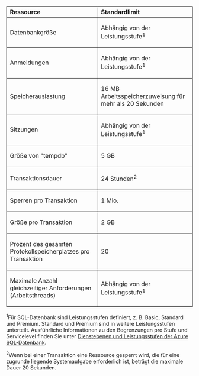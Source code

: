 <table cellspacing="0" border="1">
<tr>
   <th align="left" valign="middle">Ressource</th>
   <th align="left" valign="middle">Standardlimit</th>
</tr>
<tr>
   <td valign="middle"><p>Datenbankgröße</p></td>
   <td valign="middle"><p>Abhängig von der Leistungsstufe<sup>1</sup></p></td>
</tr>
<tr>
   <td valign="middle"><p>Anmeldungen</p></td>
   <td valign="middle"><p>Abhängig von der Leistungsstufe<sup>1</sup></p></td>
</tr>
<tr>
   <td valign="middle"><p>Speicherauslastung</p></td>
   <td valign="middle"><p>16 MB Arbeitsspeicherzuweisung für mehr als 20 Sekunden</p></td>
</tr>
<tr>
   <td valign="middle"><p>Sitzungen</p></td>
   <td valign="middle"><p>Abhängig von der Leistungsstufe<sup>1</sup></p></td>
</tr>
<tr>
   <td valign="middle"><p>Größe von "tempdb"</p></td>
   <td valign="middle"><p>5 GB</p></td>
</tr>
<tr>
   <td valign="middle"><p>Transaktionsdauer</p></td>
   <td valign="middle"><p>24 Stunden<sup>2</sup></p></td>
</tr>
<tr>
   <td valign="middle"><p>Sperren pro Transaktion</p></td>
   <td valign="middle"><p>1 Mio.</p></td>
</tr>
<tr>
   <td valign="middle"><p>Größe pro Transaktion</p></td>
   <td valign="middle"><p>2 GB</p></td>
</tr>
<tr>
   <td valign="middle"><p>Prozent des gesamten Protokollspeicherplatzes pro Transaktion</p></td>
   <td valign="middle"><p>20</p></td>
</tr>
<tr>
   <td valign="middle"><p>Maximale Anzahl gleichzeitiger Anforderungen (Arbeitsthreads)</p></td>
   <td valign="middle"><p>Abhängig von der Leistungsstufe<sup>1</sup></p></td>
</tr>
</table>

<sup>1</sup>Für SQL-Datenbank sind Leistungsstufen definiert, z. B. Basic, Standard und Premium. Standard und Premium sind in weitere Leistungsstufen unterteilt. Ausführliche Informationen zu den Begrenzungen pro Stufe und Servicelevel finden Sie unter [Dienstebenen und Leistungsstufen der Azure SQL-Datenbank](https://msdn.microsoft.com/library/azure/dn741336.aspx).

<sup>2</sup>Wenn bei einer Transaktion eine Ressource gesperrt wird, die für eine zugrunde liegende Systemaufgabe erforderlich ist, beträgt die maximale Dauer 20 Sekunden.

<!---HONumber=July15_HO5-->